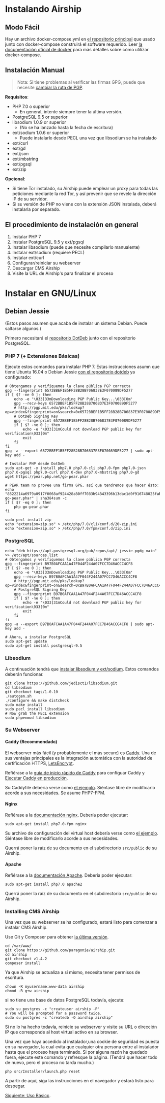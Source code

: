 # Instalando Airship

## Modo Fácil

Hay un archivo docker-compose.yml en [el repositorio principal](https://github.com/paragonie/airship) que usado junto con
docker-compose construirá el software requerido. Leer [la documentaciòn oficial de docker](https://docs.docker.com/compose/overview/) para màs detalles sobre còmo utilizar docker-compose.

## Instalación Manual

> Nota: Si tiene problemas al verificar las firmas GPG, puede que necesite
> [cambiar la ruta de PGP](http://jotham-city.com/blog/2015/02/14/verifying-gpg-signatures-for-makepkg/).

**Requisitos**:

* PHP 7.0 o superior
  * En general, intente siempre tener la última versión.
* PostgreSQL 9.5 or superior
* libsodium 1.0.9 or superior
  * (No se ha lanzado hasta la fecha de escritura)
* ext/sodium 1.0.6 or superior
  * Puede instalarlo desde PECL una vez que libsodium se ha instalado
* ext/curl
* ext/gd
* ext/json
* ext/mbstring
* ext/pgsql
* ext/zip

**Opcional**:

* Si tiene Tor instalado, su Airship puede emplear un proxy para todas las peticiones
  mediante la red Tor, y así prevenir que se revele la dirección IP de su
  servidor.
* Si su versión de PHP no viene con la extensión JSON instalada, deberá instalarla
  por separado.

## El procedimiento de instalación en general

1. Instalar PHP 7
2. Instalar PostgreSQL 9.5 y ext/pgsql
3. Instalar libsodium (puede que necesite compilarlo manualente)
4. Instalar ext/sodium (requiere PECL)
5. Instalar ext/curl
6. Configurar/reiniciar su webserver
7. Descargar CMS Airship
8. Visite la  URL de Airship's para finalizar el proceso

# Instalar en GNU/Linux

## Debian Jessie

(Estos pasos asumen que acaba de instalar un sistema Debian. Puede saltarse algunos.)

Primero necesitará el [repositorio DotDeb](https://www.dotdeb.org/instructions/) junto con el repositorio PostgreSQL.

### PHP 7 (+ Extensiones Básicas)

Ejecute estos comandos para instalar PHP 7. Estas instrucciones asumn que tiene Ubuntu 16.04 o Debian Jessie [con el repositorio dotdeb](https://www.dotdeb.org/instructions/) ya configurado:

    # Obtengamos y verifiquemos la clave pública PGP correcta
    gpg --fingerprint 6572BBEF1B5FF28B28B706837E3F070089DF5277
    if [ $? -ne 0 ]; then
        echo -e "\033[33mDownloading PGP Public Key...\033[0m"
        gpg --recv-keys 6572BBEF1B5FF28B28B706837E3F070089DF5277
        # http://pgp.mit.edu/pks/lookup?op=vindex&fingerprint=on&search=0x6572BBEF1B5FF28B28B706837E3F070089DF5277
        # DotDeb Signing Key
        gpg --fingerprint 6572BBEF1B5FF28B28B706837E3F070089DF5277
        if [ $? -ne 0 ]; then
            echo -e "\033[31mCould not download PGP public key for verification\033[0m"
            exit
        fi
    fi
    gpg -a --export 6572BBEF1B5FF28B28B706837E3F070089DF5277 | sudo apt-key add -

    # Instalar PHP desde DotDeb
    sudo apt-get -y install php7.0 php7.0-cli php7.0-fpm php7.0-json php7.0-pgsql php7.0-curl php7.0-dev php7.0-mbstring php7.0-gd
    wget https://pear.php.net/go-pear.phar

    # PEAR team no provee una firma GPG, así que tendremos que hacer ésto:
    echo "8322214a6979a0917f0068af924428a80ff7083b94343396b13dac1d0f916748025fab72290af340d30633837222c277  go-pear.phar" | sha384sum -c
    if [ $? -eq 0 ]; then
        php go-pear.phar
    fi

    sudo pecl install zip
    echo "extension=zip.so" > /etc/php/7.0/cli/conf.d/20-zip.ini
    echo "extension=zip.so" > /etc/php/7.0/fpm/conf.d/zip.ini

### PostgreSQL

    echo "deb https://apt.postgresql.org/pub/repos/apt/ jessie-pgdg main" >> /etc/apt/sources.list
    # Obtengamos y verifiquemos la clave pública PGP correcta
    gpg --fingerprint B97B0AFCAA1A47F044F244A07FCC7D46ACCC4CF8
    if [ $? -ne 0 ]; then
        echo -e "\033[33mDownloading PGP Public Key...\033[0m"
        gpg --recv-keys B97B0AFCAA1A47F044F244A07FCC7D46ACCC4CF8
        # http://pgp.mit.edu/pks/lookup?op=vindex&fingerprint=on&search=0xB97B0AFCAA1A47F044F244A07FCC7D46ACCC4CF8
        # PostgreSQL Signing Key
        gpg --fingerprint B97B0AFCAA1A47F044F244A07FCC7D46ACCC4CF8
        if [ $? -ne 0 ]; then
            echo -e "\033[31mCould not download PGP public key for verification\033[0m"
            exit
        fi
    fi
    gpg -a --export B97B0AFCAA1A47F044F244A07FCC7D46ACCC4CF8 | sudo apt-key add -

    # Ahora, a instalar PostgreSQL
    sudo apt-get update
    sudo apt-get install postgresql-9.5

### Libsodium

A continuación tendrá que [instalar libsodium y ext/sodium](https://paragonie.com/book/pecl-libsodium/read/00-intro.md#installing-libsodium).
Estos comandos deberán funcionar.

    git clone https://github.com/jedisct1/libsodium.git
    cd libsodium
    git checkout tags/1.0.10
    ./autogen.sh
    ./configure && make distcheck
    sudo make install
    sudo pecl install libsodium
    # Now grab the PECL extension
    sudo phpenmod libsodium

### Su Webserver

#### Caddy (Recommendado)

El webserver más fácil (y probablemente el más secure) es [Caddy](https://caddyserver.com).
Una de sus ventajas principales es la integración automática con la autoridad de certificación HTTPS,
[LetsEncrypt](https://letsencrypt.org).

Refiérase a la [guía de inicio rápido de Caddy](https://github.com/mholt/caddy#quick-start) para
configuar Caddy y [Ejecutar Caddy en producción](https://github.com/mholt/caddy#running-in-production).

Su Caddyfile debería verse como [el ejemplo](example-config/Caddyfile).
Siéntase libre de modificarlo acorde a sus necesidades. Se asume PHP7-FPM.

#### Nginx

Refiérase a la [documentación nginx](http://nginx.org/en/docs/install.html).
Debería poder ejecutar:

    sudo apt-get install php7.0-fpm nginx

Su archivo de configuración del virtual host debería verse como [el ejemplo](example-config/nginx.conf).
Siéntase libre de modificarlo acorde a sus necesidades.

Querrá poner la raíz de su documento en el subdirectorio `src/public`
de su Airship.

#### Apache

Refiérase a la [documentación Apache](https://httpd.apache.org/docs/current/install.html).
Debería poder ejecutar:

    sudo apt-get install php7.0 apache2

Querrá poner la raíz de su documento en el subdirectorio `src/public`
de su Airship.

### Installing CMS Airship

Una vez que su webserver se ha configurado, estará listo para comenzar a instalar
CMS Airship.

Use Git y Composer para obtener [la última versión](https://github.com/paragonie/airship/releases).

    cd /var/www/
    git clone https://github.com/paragonie/airship.git
    cd airship
    git checkout v1.4.2
    composer install

Ya que Airship se actualiza a sí mismo, necesita tener permisos de escritura.

    chown -R myusername:www-data airship
    chmod -R g+w airship

si no tiene una base de datos PostgreSQL todavía, ejecute:

    sudo su postgres -c "createuser airship -P"
    # You will be prompted for a password twice.
    sudo su postgres -c "createdb -O airship airship"

Si no lo ha hecho todavía, reinicie su webserver y visite su URL o dirección IP
que corresponde al host virtual activo en su browser.

Una vez que haya accedido al instalador,una cookie de seguridad es puesta en su navegador,
la cual evita que cualquier otra persona entre al instalador hasta que el proceso haya
terminado. Si por alguna razón ha quedado fuera, ejecute este comando y refresque
la página. (Tendrá que hacer todo de nuevo, pero el proceso no tarda mucho.)

    php src/Installer/launch.php reset

A partir de aquí, siga las instrucciones en el navegador y estará
listo para despegar.

[Siguiente: Uso Básico](https://github.com/paragonie/airship/tree/master/docs/en-us/02-basic-usage).
